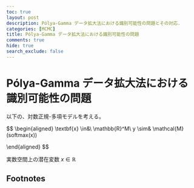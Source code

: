 ```yaml
---
toc: true
layout: post
description: Pólya-Gamma データ拡大法における識別可能性の問題とその対応.
categories: [MCMC]
title: Pólya-Gamma データ拡大法における識別可能性の問題
comments: true
hide: true
search_exclude: false
---
```

# Pólya-Gamma データ拡大法における識別可能性の問題

以下の、対数正規-多項モデルを考える。

$$
\begin{aligned}
\textbf{x} \in&\ \mathbb{R}^M\\
y \sim& \mathcal{M}(softmax(x))

\end{aligned}
$$

実数空間上の潜在変数 $x \in \mathbb{R}$

## Footnotes



[^1]: This is the footnote.

